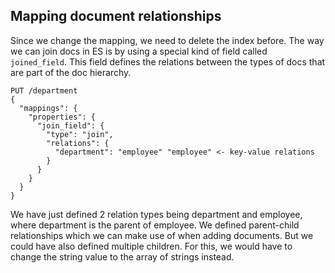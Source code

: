 ## Mapping document relationships

Since we change the mapping, we need to delete the index before. The way we can join docs in ES is by using a special kind of field called `joined_field`. This field defines the relations between the types of docs that are part of the doc hierarchy. 

```
PUT /department
{
  "mappings": {
    "properties": {
      "join_field": { 
        "type": "join",
        "relations": {
          "department": "employee" "employee" <- key-value relations
        }
      }
    }
  }
}
```
We have just defined 2 relation types being department and employee, where department is the parent of employee. We defined parent-child relationships which we can make use of when adding documents. But we could have also defined multiple children. For this, we would have to change the string value to the array of strings instead. 

